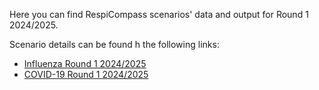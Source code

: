 Here you can find RespiCompass scenarios' data and output for Round 1 2024/2025. 

Scenario details can be found h the following links: 
- [Influenza Round 1 2024/2025](https://github.com/european-modelling-hubs/RespiCompass/blob/main/Previous_Rounds/2024-2025_round_1/round1_2425_influenza.md)
- [COVID-19 Round 1 2024/2025](https://github.com/european-modelling-hubs/RespiCompass/blob/main/Previous_Rounds/2024-2025_round_1/round1_2425_covid.md)
